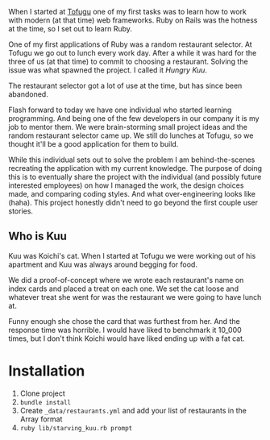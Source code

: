 When I started at [Tofugu](https://www.tofugu.com) one of my first tasks was to learn how to work with modern (at that time) web frameworks. Ruby on Rails was the hotness at the time, so I set out to learn Ruby.

One of my first applications of Ruby was a random restaurant selector. At Tofugu we go out to lunch every work day. After a while it was hard for the three of us (at that time) to commit to choosing a restaurant. Solving the issue was what spawned the project. I called it _Hungry Kuu_.

The restaurant selector got a lot of use at the time, but has since been abandoned.

Flash forward to today we have one individual who started learning programming. And being one of the few developers in our company it is my job to mentor them. We were brain-storming small project ideas and the random restaurant selector came up. We still do lunches at Tofugu, so we thought it'll be a good application for them to build.

While this individual sets out to solve the problem I am behind-the-scenes recreating the application with my current knowledge. The purpose of doing this is to eventually share the project with the individual (and possibly future interested employees) on how I managed the work, the design choices made, and comparing coding styles. And what over-engineering looks like (haha). This project honestly didn't need to go beyond the first couple user stories.

## Who is Kuu

Kuu was Koichi's cat. When I started at Tofugu we were working out of his apartment and Kuu was always around begging for food.

We did a proof-of-concept where we wrote each restaurant's name on index cards and placed a treat on each one. We set the cat loose and whatever treat she went for was the restaurant we were going to have lunch at.

Funny enough she chose the card that was furthest from her. And the response time was horrible. I would have liked to benchmark it 10_000 times, but I don't think Koichi would have liked ending up with a fat cat.

# Installation

1.  Clone project
2.  `bundle install`
3.  Create `_data/restaurants.yml` and add your list of restaurants in the Array format
4.  `ruby lib/starving_kuu.rb prompt`

